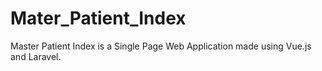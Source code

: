 # Mater_Patient_Index
Master Patient Index is a Single Page Web Application made using Vue.js and Laravel.

